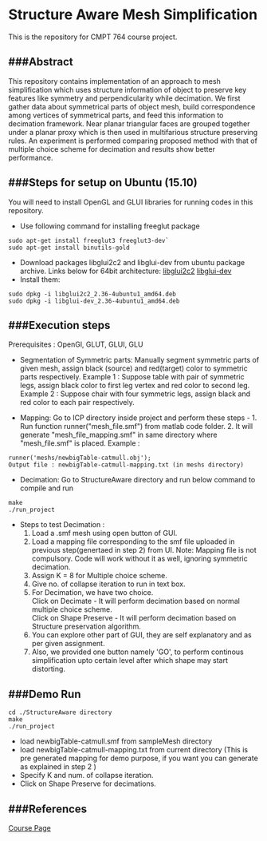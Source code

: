 # Structure Aware Mesh Simplification
This is the repository for CMPT 764 course project.

###Abstract
---
This repository contains implementation of an approach to mesh simplification which uses structure information of object to preserve key features like symmetry and perpendicularity while decimation. We first gather data about symmetrical parts of object mesh, build correspondence among vertices of symmetrical parts, and feed this information to decimation framework. Near planar triangular faces are grouped together under a planar proxy which is then used in multifarious structure preserving rules. An experiment is performed comparing proposed method with that of multiple choice scheme for decimation and results show better performance.

###Steps for setup on Ubuntu (15.10)
---
You will need to install OpenGL and GLUI libraries for running codes in this repository.

- Use following command for installing freeglut package
```
sudo apt-get install freeglut3 freeglut3-dev`
sudo apt-get install binutils-gold
```
- Download packages libglui2c2 and libglui-dev from ubuntu package archive. Links below for 64bit architecture:
[libglui2c2](http://packages.ubuntu.com/precise/amd64/libglui2c2)
[libglui-dev](http://packages.ubuntu.com/precise/libglui-dev)
- Install them:
```
sudo dpkg -i libglui2c2_2.36-4ubuntu1_amd64.deb
sudo dpkg -i libglui-dev_2.36-4ubuntu1_amd64.deb
```

###Execution steps
---
Prerequisites : OpenGl, GLUT, GLUI, GLU

- Segmentation of Symmetric parts:
Manually segment symmetric parts of given mesh, assign black (source) and red(target) color to symmetric parts respectively.
Example 1 : Suppose table with pair of symmetric legs, assign black color to first leg vertex and red color to second leg.
Example 2 : Suppose chair with four symmetric legs, assign black and red color to each pair respectively.

- Mapping:
Go to ICP directory inside project and perform these steps - 1. Run function runner("mesh_file.smf") from matlab code folder. 2.  It will generate "mesh_file_mapping.smf" in same directory where "mesh_file.smf" is placed.
 Example : 
```
runner('meshs/newbigTable-catmull.obj');
Output file : newbigTable-catmull-mapping.txt (in meshs directory)
```
- Decimation:
Go to StructureAware directory and run below command to compile and run
```
make
./run_project
```
- Steps to test Decimation :
  1. Load a .smf mesh using open button of GUI.
  2. Load a mapping file corresponding to the smf file  uploaded in previous step(genertaed in step 2) from UI. Note: Mapping file is not compulsory. Code will work without it as well, ignoring symmetric decimation.
  3. Assign K = 8 for Multiple choice scheme.
  4. Give no. of collapse iteration to run in text box.
  5. For Decimation, we have two choice.  
   Click on Decimate - It will perform decimation based on normal multiple choice scheme.  
   Click on Shape Preserve - It will perform decimation based on Structure preservation algorithm.  
  6. You can explore other part of GUI, they are self explanatory and as per given assignment.
  7. Also, we provided one button namely 'GO', to perform continous simplification upto certain level after which shape may start distorting.  

###Demo Run
---
```
cd ./StructureAware directory
make
./run_project
```
- load newbigTable-catmull.smf from sampleMesh directory
- load newbigTable-catmull-mapping.txt from current directory (This is pre generated mapping for demo purpose, if you want you can generate as explained in step 2 )
- Specify K and num. of collapse iteration.
- Click on Shape Preserve for decimations.

###References
---
[Course Page](http://www.cs.sfu.ca/~haoz/teaching/cmpt464/)

